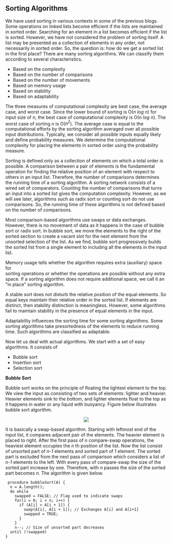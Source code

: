 ## Sorting Algorithms

We have used sorting in various contexts in some of the previous blogs. Some operations on linked
lists become efficient if the lists are maintained in sorted order. Searching for an element in a list
becomes efficient if the list is sorted. However, we have not considered the problem of sorting
itself. A list may be presented as a collection of elements in any order, not necessarily in 
sorted order. So, the question is: how do we get a sorted list in the first place? There are many
sorting algorithms. We can classify them according to several characteristics. 

- Based on the complexity  
- Based on the number of comparisons 
- Based on the number of movements
- Based on memory usage
- Based on stability
- Based on adaptability

The three measures of computational complexity are best case, the average case, and worst case. Since 
the lower bound of sorting is O(<i>n log n</i>) for input size of <i>n</i>, the best case of
computational complexity is O(<i>n log n</i>). The worst case of sorting <i>n</i> is 
O(<i>n<sup>2</sup></i>). The average case is equal to the computational efforts by the sorting 
algorithm averaged over all possible input distributions. Typically, we consider all possible inputs equally likely and define probability measures. We determine the computational complexity for placing the elements in sorted order using the probability measure. 

Sorting is defined only as a collection of elements on which a total order is possible. A comparison
between a pair of elements is the fundamental operation for finding the relative position of an 
element with respect to others in an input list. Therefore, the number of comparisons determines
the running time of a sorting algorithm. A sorting network consists of a wired set 
of comparators. Counting the number of comparisons that turns an input into a sorted list gives 
the computation complexity. However, as we will see later, algorithms such as radix 
sort or counting sort do not use comparisons. So, the running time of these algorithms is not 
defined based on the number of comparisons.

Most comparison-based algorithms use swaps or data exchanges. However, there is no movement of
data as it happens in the case of bubble sort or radix sort. In bubble sort, we move the elements
to the right of the sorted section to create a vacant slot for the next element
from the unsorted selection of the list. As we find, bubble sort progressively builds the
sorted list from a single element to including all the elements in the input list.

Memory usage tells whether the algorithm requires extra (auxiliary) space for  
sorting operations or whether the operations are possible without any extra space. If a sorting 
algorithm does not require additional space, we call it an "in place" sorting algorithm.

A stable sort does not disturb the relative position of the equal elements. So equal keys maintain
their relative order in the sorted list. If elements are distinct, then stability distinction
is meaningless. However, some algorithms fail to maintain stability in the presence of equal elements in the input.

Adaptability influences the sorting time for some sorting algorithms. Some sorting algorithms take presortedness of the elements to reduce running time. Such algorithms are classified
as adaptable. 

Now let us deal with actual algorithms. We start with a set of easy algorithms. It consists of

- Bubble sort
- Insertion sort
- Selection sort

<strong>Bubble Sort</strong>

Bubble sort works on the principle of floating the lightest element to the top. We view the input 
as consisting of two sets of elements: lighter and heavier. Heavier elements sink to the bottom, and 
lighter elements float to the top as it happens in water or any liquid with buoyancy. Figure
below illustrates bubble sort algorithm.
<p style="text-align:center">
  <img src="../images/bubbleSort.png">
</p>
It is basically a swap-based algorithm. Starting with leftmost end of the input list, it compares
adjacent pair of the elements. The heavier element is placed to right. After the first pass of 
<i>n</i> compare-swap operations, the heaviest element occupies the <i>n</i> th position of the
list. Now the list consist of unsorted part of <i>n-1</i> elements and sorted part of 1 element.
The sorted part is excluded from the next pass of comparison which considers a list of <i>n-1</i>
elements to the left. With every pass of compare-swap the size of the sorted part increase by one.
Therefore, with <i>n</i> passes the size of the sorted part becomes <i>n</i>. The algorithm
is given below.

```
 procedure bubbleSort(A) {
  n = A.length();
  do while
    swapped = FALSE; // Flag used to indicate swaps
    for(i = 0; i < n; i++) {
      if (A[i] > A[i + 1]) { 
        swap(A[i], A[i + 1]); // Exchanges A[i] and A[i+1]
        swapped = TRUE;
      }
    }
    n--; // Size of unsorted part decreases
  until (!swapped)
}
```






